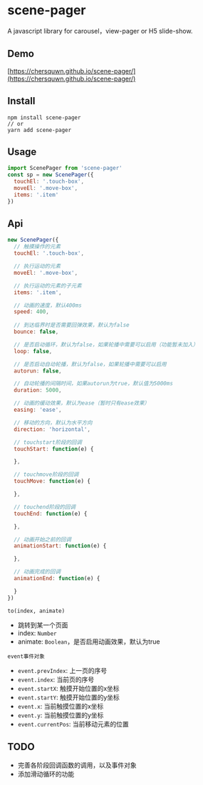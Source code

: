 # scene-pager
A javascript library for carousel，view-pager or H5 slide-show.

## Demo
[https://chersquwn.github.io/scene-pager/](https://chersquwn.github.io/scene-pager/)

## Install
```
npm install scene-pager
// or
yarn add scene-pager
```

## Usage
```javascript
import ScenePager from 'scene-pager'
const sp = new ScenePager({
  touchEl: '.touch-box',
  moveEl: '.move-box',
  items: '.item'
})
```

## Api
```javascript
new ScenePager({
  // 触摸操作的元素
  touchEl: '.touch-box',

  // 执行运动的元素
  moveEl: '.move-box',

  // 执行运动的元素的子元素
  items: '.item',

  // 动画的速度，默认400ms
  speed: 400,
  
  // 到达临界时是否需要回弹效果，默认为false
  bounce: false,

  // 是否启动循环，默认为false，如果轮播中需要可以启用（功能暂未加入）
  loop: false,

  // 是否启动自动轮播，默认为false，如果轮播中需要可以启用
  autorun: false,

  // 自动轮播的间隔时间，如果autorun为true，默认值为5000ms
  duration: 5000,

  // 动画的缓动效果，默认为ease（暂时只有ease效果）
  easing: 'ease',

  // 移动的方向，默认为水平方向
  direction: 'horizontal',

  // touchstart阶段的回调
  touchStart: function(e) {

  },

  // touchmove阶段的回调
  touchMove: function(e) {

  },

  // touchend阶段的回调
  touchEnd: function(e) {

  },

  // 动画开始之前的回调
  animationStart: function(e) {

  },

  // 动画完成的回调
  animationEnd: function(e) {

  }
})
```

`to(index, animate)`
- 跳转到某一个页面
- index: `Number`
- animate: `Boolean`，是否启用动画效果，默认为true

`event事件对象`
- `event.prevIndex`: 上一页的序号
- `event.index`: 当前页的序号
- `event.startX`: 触摸开始位置的x坐标
- `event.startY`: 触摸开始位置的y坐标
- `event.x`: 当前触摸位置的x坐标
- `event.y`: 当前触摸位置的y坐标
- `event.currentPos`: 当前移动元素的位置

## TODO
- 完善各阶段回调函数的调用，以及事件对象
- 添加滑动循环的功能
